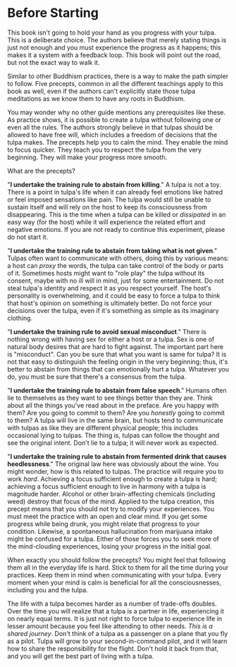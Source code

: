 # Before Starting

This book isn't going to hold your hand as you progress with your tulpa. This is a deliberate choice. The authors believe that merely stating things is just not enough and you must experience the progress as it happens; this makes it a system with a feedback loop. This book will point out the road, but not the exact way to walk it.

Similar to other Buddhism practices, there is a way to make the path simpler to follow. Five precepts, common in all the different teachings apply to this book as well, even if the authors can't explicitly state those tulpa meditations as we know them to have any roots in Buddhism.

You may wonder why no other guide mentions any prerequisites like these. As practice shows, it is possible to create a tulpa without following one or even all the rules. The authors strongly believe in that tulpas should be allowed to have free will, which includes a freedom of decisions that the tulpa makes. The precepts help you to calm the mind. They enable the mind to focus quicker. They teach you to respect the tulpa from the very beginning. They will make your progress more smooth.

What are the precepts?

"**I undertake the training rule to abstain from killing**." A tulpa is not a toy. There is a point in tulpa's life when it can already feel emotions like hatred or feel imposed sensations like pain. The tulpa would still be unable to sustain itself and will rely on the host to keep its consciousness from disappearing. This is the time when a tulpa can be killed or *dissipated* in an easy way (for the host) while it will experience the related effort and negative emotions. If you are not ready to continue this experiment, please do not start it.

"**I undertake the training rule to abstain from taking what is not given**." Tulpas often want to communicate with others, doing this by various means: a host can *proxy* the words, the tulpa can take control of the body or parts of it. Sometimes hosts might want to "role play" the tulpa without its consent, maybe with no ill will in mind, just for some entertainment. Do not steal tulpa's identity and respect it as you respect yourself. The host's personality is overwhelming, and it could be easy to force a tulpa to think that host's opinion on something is ultimately better. Do not force your decisions over the tulpa, even if it's something as simple as its imaginary clothing.

"**I undertake the training rule to avoid sexual misconduct**." There is nothing wrong with having sex for either a host or a tulpa. Sex is one of natural body desires that are hard to fight against. The important part here is "misconduct". Can you be sure that what you want is same for tulpa? It is not that easy to distinguish the feeling origin in the very beginning; thus, it's better to abstain from things that can emotionally hurt a tulpa. Whatever you do, you must be sure that there's a consensus from the tulpa.

"**I undertake the training rule to abstain from false speech**." Humans often lie to themselves as they want to see things better than they are. Think about all the things you've read about in the preface. Are you happy with them? Are you going to commit to them? Are you *honestly* going to commit to them? A tulpa will live in the same brain, but hosts tend to communicate with tulpas as like they are different physical people; this includes occasional lying to tulpas. The thing is, tulpas can follow the thought and see the original intent. Don't lie to a tulpa; it will never work as expected.

"**I undertake the training rule to abstain from fermented drink that causes heedlessness**." The original law here was obviously about the wine. You might wonder, how is this related to tulpas. The practice will require you to work *hard*. Achieving a focus sufficient enough to create a tulpa is hard; achieving a focus sufficient enough to live in harmony with a tulpa is magnitude harder. Alcohol or other brain-affecting chemicals (including weed) destroy that focus of the mind. Applied to the tulpa creation, this precept means that you should not try to modify your experiences. You must meet the practice with an open and clear mind. If you get some progress while being drunk, you might relate that progress to your condition. Likewise, a spontaneous hallucination from marijuana intake might be confused for a tulpa. Either of those forces you to seek more of the mind-clouding experiences, losing your progress in the initial goal.

When exactly you should follow the precepts? You might feel that following them all in the everyday life is hard. Stick to them for all the time during your practices. Keep them in mind when communicating with your tulpa. Every moment when your mind is calm is beneficial for all the consciousnesses, including you and the tulpa.

The life with a tulpa becomes harder as a number of trade-offs doubles. Over the time you will realize that a tulpa is a partner in life, experiencing it on nearly equal terms. It is just not right to force tulpa to experience life in lesser amount because you feel like attending to other needs. *This is a shared journey*. Don't think of a tulpa as a passenger on a plane that you fly as a pilot. Tulpa will grow to your second-in-command pilot, and it will learn how to share the responsibility for the flight. Don't hold it back from that, and you will get the best part of living with a tulpa.
